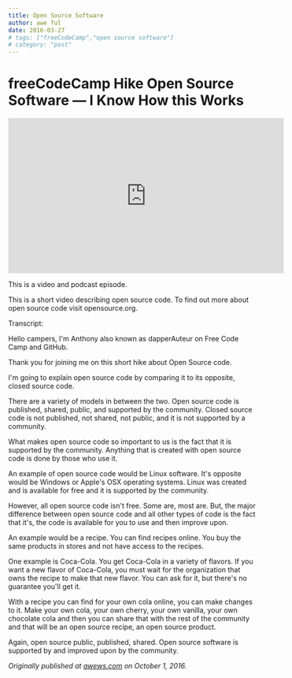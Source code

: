```yaml
---
title: Open Source Software
author: awe ful
date: 2016-03-27
# tags: ["freeCodeCamp","open source software"]
# category: "post"
---
```


# freeCodeCamp Hike Open Source Software — I Know How this Works

<center><iframe width="560" height="315" src="https://www.youtube.com/embed/o0Pi0966BOM" frameborder="0" allow="accelerometer; autoplay; encrypted-media; gyroscope; picture-in-picture" allowfullscreen></iframe></center>

This is a video and podcast episode.

This is a short video describing open source code. To find out more about open source code visit opensource.org.

Transcript:

Hello campers, I'm Anthony also known as dapperAuteur on Free Code Camp and GitHub.

Thank you for joining me on this short hike about Open Source code.

I'm going to explain open source code by comparing it to its opposite, closed source code.

There are a variety of models in between the two. Open source code is published, shared, public, and supported by the community. Closed source code is not published, not shared, not public, and it is not supported by a community.

What makes open source code so important to us is the fact that it is supported by the community. Anything that is created with open source code is done by those who use it.

An example of open source code would be Linux software. It's opposite would be Windows or Apple's OSX operating systems. Linux was created and is available for free and it is supported by the community.

However, all open source code isn't free. Some are, most are. But, the major difference between open source code and all other types of code is the fact that it's, the code is available for you to use and then improve upon.

An example would be a recipe. You can find recipes online. You buy the same products in stores and not have access to the recipes.

One example is Coca-Cola. You get Coca-Cola in a variety of flavors. If you want a new flavor of Coca-Cola, you must wait for the organization that owns the recipe to make that new flavor. You can ask for it, but there's no guarantee you'll get it.

With a recipe you can find for your own cola online, you can make changes to it. Make your own cola, your own cherry, your own vanilla, your own chocolate cola and then you can share that with the rest of the community and that will be an open source recipe, an open source product.

Again, open source public, published, shared. Open source software is supported by and improved upon by the community.

_Originally published at [awews.com](http://awews.com/i-know-how-this-works/2016/10/01/freecodecamp-hike-open-source-software) on October 1, 2016._
